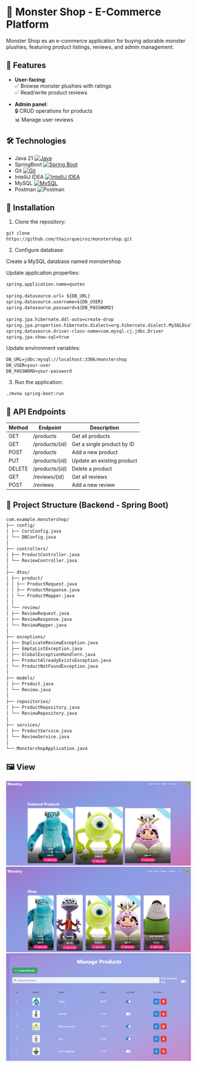 ﻿# 👾 Monster Shop - E-Commerce Platform

Monster Shop es an e-commerce application for buying adorable monster plushies, featuring product listings, reviews, and admin management.



## 🚀 Features
- **User-facing**:  
  ✅ Browse monster plushies with ratings  
  ✅ Read/write product reviews  

- **Admin panel**:  
  🔒 CRUD operations for products  
  📊 Manage user reviews  

## 🛠️ Technologies

- Java 21 [![Java](https://img.shields.io/badge/Java-%23ED8B00.svg?logo=openjdk&logoColor=white)](#)
- SpringBoot [![Spring Boot](https://img.shields.io/badge/Spring%20Boot-6DB33F?logo=springboot&logoColor=fff)](#)
- Git [![Git](https://img.shields.io/badge/Git-F05032?logo=git&logoColor=fff)](#)
- IntelliJ IDEA [![IntelliJ IDEA](https://img.shields.io/badge/IntelliJIDEA-000000.svg?logo=intellij-idea&logoColor=white)](#)
- MySQL [![MySQL](https://img.shields.io/badge/MySQL-4479A1?logo=mysql&logoColor=fff)](#)
- Postman ![Postman](https://img.shields.io/badge/Postman-FF6C37?style=for-the-badge&logo=postman&logoColor=white)

## 🚀 Installation

1. Clone the repository:
```
git clone 
https://github.com/thaisrqueiroz/monstershop.git
```
2. Configure database:

Create a MySQL database named monstershop

Update application.properties:
```
spring.application.name=quotes

spring.datasource.url= ${DB_URL}
spring.datasource.username=${DB_USER}
spring.datasource.password=${DB_PASSWORD}

spring.jpa.hibernate.ddl-auto=create-drop
spring.jpa.properties.hibernate.dialect=org.hibernate.dialect.MySQLDialect
spring.datasource.driver-class-name=com.mysql.cj.jdbc.Driver
spring.jpa.show-sql=true
```
Update environment variables:
```
DB_URL=jdbc:mysql://localhost:3306/monstershop
DB_USER=your-user
DB_PASSWORD=your-password
```

3. Run the application:
```
./mvnw spring-boot:run
```

## 📍 API Endpoints

| Method	 | Endpoint	 | Description                |
|---------|-----------|----------------------------|
| GET     | /products | Get all products           |
| GET     | /products/{id} | Get a single product by ID |
| POST    | /products | Add a new product          |
| PUT     | /products/{id} | Update an existing product |
| DELETE  | /products/{id} | Delete a product           |
| GET     | /reviews/{id} | Get all reviews            |
| POST     | /reviews  | Add a new review           |

## 📂 Project Structure (Backend - Spring Boot)
```
com.example.monstershop/
├── config/
│ ├── CorsConfig.java
│ └── DBConfig.java
│
├── controllers/
│ ├── ProductController.java
│ └── ReviewController.java
│
├── dtos/
│ ├── product/
│ │ ├── ProductRequest.java
│ │ ├── ProductResponse.java
│ │ └── ProductMapper.java
│ │
│ └── review/
│ ├── ReviewRequest.java
│ ├── ReviewResponse.java
│ └── ReviewMapper.java
│
├── exceptions/
│ ├── DuplicateReviewException.java
│ ├── EmptyListException.java
│ ├── GlobalExceptionHandlern.java
│ ├── ProductAlreadyExistsException.java
│ └── ProductNotFoundException.java
│
├── models/
│ ├── Product.java
│ └── Review.java
│
├── repositories/
│ ├── ProductRepository.java
│ └── ReviewRepository.java
│
├── services/
│ ├── ProductService.java
│ └── ReviewService.java
│
└── MonstershopApplication.java
```

## 🖼️ View

![img_1.png](img_1.png)
![img.png](img.png)
![img_2.png](img_2.png)
